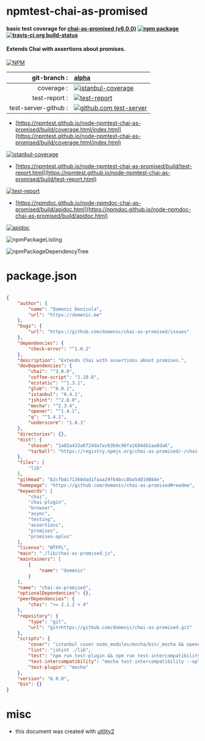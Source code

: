 # npmtest-chai-as-promised

#### basic test coverage for  [chai-as-promised (v6.0.0)](https://github.com/domenic/chai-as-promised#readme)  [![npm package](https://img.shields.io/npm/v/npmtest-chai-as-promised.svg?style=flat-square)](https://www.npmjs.org/package/npmtest-chai-as-promised) [![travis-ci.org build-status](https://api.travis-ci.org/npmtest/node-npmtest-chai-as-promised.svg)](https://travis-ci.org/npmtest/node-npmtest-chai-as-promised)

#### Extends Chai with assertions about promises.

[![NPM](https://nodei.co/npm/chai-as-promised.png?downloads=true&downloadRank=true&stars=true)](https://www.npmjs.com/package/chai-as-promised)

| git-branch : | [alpha](https://github.com/npmtest/node-npmtest-chai-as-promised/tree/alpha)|
|--:|:--|
| coverage : | [![istanbul-coverage](https://npmtest.github.io/node-npmtest-chai-as-promised/build/coverage.badge.svg)](https://npmtest.github.io/node-npmtest-chai-as-promised/build/coverage.html/index.html)|
| test-report : | [![test-report](https://npmtest.github.io/node-npmtest-chai-as-promised/build/test-report.badge.svg)](https://npmtest.github.io/node-npmtest-chai-as-promised/build/test-report.html)|
| test-server-github : | [![github.com test-server](https://npmtest.github.io/node-npmtest-chai-as-promised/GitHub-Mark-32px.png)](https://npmtest.github.io/node-npmtest-chai-as-promised/build/app/index.html) | | build-artifacts : | [![build-artifacts](https://npmtest.github.io/node-npmtest-chai-as-promised/glyphicons_144_folder_open.png)](https://github.com/npmtest/node-npmtest-chai-as-promised/tree/gh-pages/build)|

- [https://npmtest.github.io/node-npmtest-chai-as-promised/build/coverage.html/index.html](https://npmtest.github.io/node-npmtest-chai-as-promised/build/coverage.html/index.html)

[![istanbul-coverage](https://npmtest.github.io/node-npmtest-chai-as-promised/build/screenCapture.buildCi.browser.%252Ftmp%252Fbuild%252Fcoverage.lib.html.png)](https://npmtest.github.io/node-npmtest-chai-as-promised/build/coverage.html/index.html)

- [https://npmtest.github.io/node-npmtest-chai-as-promised/build/test-report.html](https://npmtest.github.io/node-npmtest-chai-as-promised/build/test-report.html)

[![test-report](https://npmtest.github.io/node-npmtest-chai-as-promised/build/screenCapture.buildCi.browser.%252Ftmp%252Fbuild%252Ftest-report.html.png)](https://npmtest.github.io/node-npmtest-chai-as-promised/build/test-report.html)

- [https://npmdoc.github.io/node-npmdoc-chai-as-promised/build/apidoc.html](https://npmdoc.github.io/node-npmdoc-chai-as-promised/build/apidoc.html)

[![apidoc](https://npmdoc.github.io/node-npmdoc-chai-as-promised/build/screenCapture.buildCi.browser.%252Ftmp%252Fbuild%252Fapidoc.html.png)](https://npmdoc.github.io/node-npmdoc-chai-as-promised/build/apidoc.html)

![npmPackageListing](https://npmtest.github.io/node-npmtest-chai-as-promised/build/screenCapture.npmPackageListing.svg)

![npmPackageDependencyTree](https://npmtest.github.io/node-npmtest-chai-as-promised/build/screenCapture.npmPackageDependencyTree.svg)



# package.json

```json

{
    "author": {
        "name": "Domenic Denicola",
        "url": "https://domenic.me"
    },
    "bugs": {
        "url": "https://github.com/domenic/chai-as-promised/issues"
    },
    "dependencies": {
        "check-error": "^1.0.2"
    },
    "description": "Extends Chai with assertions about promises.",
    "devDependencies": {
        "chai": "^3.0.0",
        "coffee-script": "1.10.0",
        "ecstatic": "^1.3.1",
        "glob": "^6.0.1",
        "istanbul": "0.4.1",
        "jshint": "^2.8.0",
        "mocha": "^2.3.4",
        "opener": "^1.4.1",
        "q": "^1.4.1",
        "underscore": "1.8.3"
    },
    "directories": {},
    "dist": {
        "shasum": "1a02a433a6f24dafac63b9c96fa1684db1aa8da6",
        "tarball": "https://registry.npmjs.org/chai-as-promised/-/chai-as-promised-6.0.0.tgz"
    },
    "files": [
        "lib"
    ],
    "gitHead": "b2cfbdc71360dad1faaa29f64bcc8ba54819084e",
    "homepage": "https://github.com/domenic/chai-as-promised#readme",
    "keywords": [
        "chai",
        "chai-plugin",
        "browser",
        "async",
        "testing",
        "assertions",
        "promises",
        "promises-aplus"
    ],
    "license": "WTFPL",
    "main": "./lib/chai-as-promised.js",
    "maintainers": [
        {
            "name": "domenic"
        }
    ],
    "name": "chai-as-promised",
    "optionalDependencies": {},
    "peerDependencies": {
        "chai": ">= 2.1.2 < 4"
    },
    "repository": {
        "type": "git",
        "url": "git+https://github.com/domenic/chai-as-promised.git"
    },
    "scripts": {
        "cover": "istanbul cover node_modules/mocha/bin/_mocha && opener ./coverage/lcov-report/lib/chai-as-promised.js.html",
        "lint": "jshint ./lib",
        "test": "npm run test-plugin && npm run test-intercompatibility",
        "test-intercompatibility": "mocha test-intercompatibility --opts test-intercompatibility/mocha.opts",
        "test-plugin": "mocha"
    },
    "version": "6.0.0",
    "bin": {}
}
```



# misc
- this document was created with [utility2](https://github.com/kaizhu256/node-utility2)
